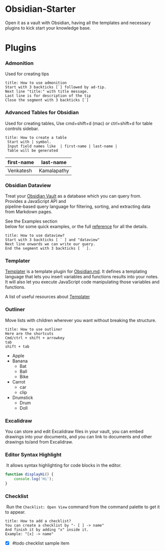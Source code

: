 # Obsidian-Starter
Open it as a vault with Obsidian, having all the templates and necessary plugins to kick start your knowledge base.


# Plugins

### Admonition

Used for creating tips

```ad-tip
title: How to use admonition
Start with 3 backticks [`] followed by ad-tip.
Next line "title:" with title message.
Last line is for description of the tip
Close the segment with 3 backticks [`]
```


###  Advanced Tables for Obsidian

Used for creating tables, Use cmd+shift+d (mac) or ctrl+shift+d for table controls sidebar.

```ad-tip
title: How to create a table
 Start with | symbol.
 Input field names like  | first-name | last-name | 
 Table will be generated
```

| first-name | last-name   |
| ---------- | ----------- |
| Venkatesh  | Kamalapathy |

### Obsidian Dataview

Treat your [Obsidian Vault](https://obsidian.md/) as a database which you can query from. Provides a JavaScript API and  
pipeline-based query language for filtering, sorting, and extracting data from Markdown pages.

See the Examples section  
below for some quick examples, or the full [reference](https://blacksmithgu.github.io/obsidian-dataview/) for all the details.

```ad-tip
title: How to use dataview?
Start with 3 backticks [ ` ] and "dataview" 
Next line onwards we can write our query.
End the segment with 3 backticks [ ` ].
```

### Templater

[Templater](https://github.com/SilentVoid13/Templater) is a template plugin for [Obsidian.md](https://obsidian.md/). It defines a templating language that lets you insert variables and functions results into your notes. It will also let you execute JavaScript code manipulating those variables and functions.

A list of useful resources about [Templater](https://github.com/SilentVoid13/Templater)

### Outliner

Move lists with children wherever you want without breaking the structure.

```ad-tip
title: How to use outliner
Here are the shortcuts
Cmd/ctrl + shift + arrowkey
tab
shift + tab
```

- Apple
- Banana
	- Bat
	- Ball
	- Bike
- Carrot
	- car
	- clip
- Drumstick
	- Drum
	- Doll

### Excalidraw

You can store and edit Excalidraw files in your vault, you can embed drawings into your documents, and you can link to documents and other drawings to/and from Excalidraw.


### Editor Syntax Highlight

 It allows syntax highlighting for code blocks in the editor.
```javascript
function displayHi() {
	console.log('Hi');
}
```

### Checklist

 Run the `Checklist: Open View` command from the command palette to get it to appear.

```ad-tip
title: How to add a checklist?
You can create a checklist by "- [ ] -> name"
And finish it by adding "x" inside it.
Example: "[x] -> name"

```

- [x] #todo checklist sample item

